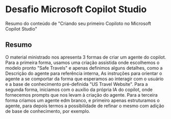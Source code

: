 # Desafio Microsoft Copilot Studio
Resumo do conteúdo de "Criando seu primeiro Copiloto no Microsoft Copilot Studio"

## Resumo
O material ministrado nos apresenta 3 formas de criar um agente do copilot.
Para a primeira forma, usamos uma criação assistida onde escolhemos o modelo pronto "Safe Travels" e apenas definimos alguns detalhes, como a Descrição do agente para referência interna, As instruções para orientar o agente a se comportar da forma que esperamos ao interagir com o usuário e a base de conhecimento pré-definida "US Travel Website".
Para a segunda forma, iniciamos com o auxílio da própria IA do copilot, onde fornecemos prompts que nos levam à criação do agente.
Para a terceira forma criamos um agente edm branco, e primeiro apenas estruturamos o agente, para depois termos a possibilidade de refinar o mesmo com adição de base de conhecimento, por exemplo.
